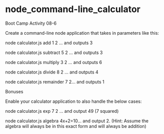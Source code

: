 # node_command-line_calculator
Boot Camp Activity 08-6




Create a command-line node application that takes in parameters like this:



node calculator.js add 1 2 ... and outputs 3

node calculator.js subtract 5 2 ... and outputs 3

node calculator.js multiply 3 2 ... and outputs 6

node calculator.js divide 8 2 ... and outputs 4

node calculator.js remainder 7 2... and outputs 1





Bonuses



Enable your calculator application to also handle the below cases:



node calculator.js exp 7 2 ... and output 49 (7 squared)

node calculator.js algebra 4x+2=10... and output 2. (Hint: Assume the algebra will always be in this exact form and will always be addition)